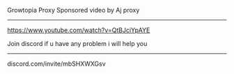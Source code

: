 Growtopia Proxy
Sponsored video by Aj proxy

-------------------------------------------------------------------------------------

https://www.youtube.com/watch?v=QtBJciYpAYE

Join discord if u have any problem i will help you

-------------------------------------------------------------------------------------

discord.com/invite/mbSHXWXGsv
